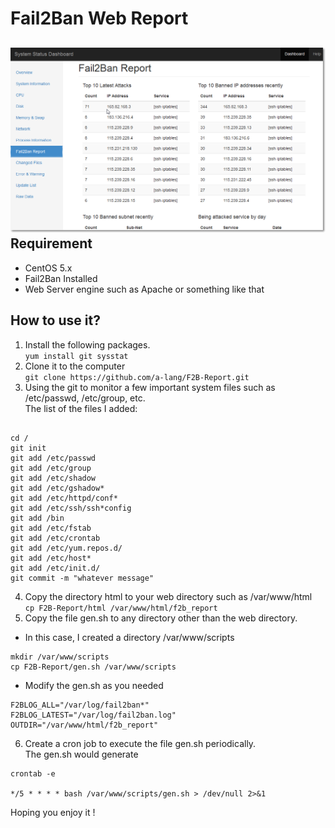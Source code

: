 Fail2Ban Web Report
================
![image](https://raw.githubusercontent.com/a-lang/F2B-Report/master/Screenshot.png)
Requirement
------------
* CentOS 5.x
* Fail2Ban Installed
* Web Server engine such as Apache or something like that

How to use it?
---------------
1. Install the following packages.  
 `yum install git sysstat`
2. Clone it to the computer  
 `git clone https://github.com/a-lang/F2B-Report.git` 
3. Using the git to monitor a few important system files such as /etc/passwd, /etc/group, etc.  
 The list of the files I added:
 ```
 
 cd /  
 git init
 git add /etc/passwd
 git add /etc/group
 git add /etc/shadow
 git add /etc/gshadow*
 git add /etc/httpd/conf*
 git add /etc/ssh/ssh*config
 git add /bin
 git add /etc/fstab
 git add /etc/crontab
 git add /etc/yum.repos.d/
 git add /etc/host*
 git add /etc/init.d/ 
 git commit -m "whatever message" 
 ```
4. Copy the directory html to your web directory such as /var/www/html  
 `cp F2B-Report/html /var/www/html/f2b_report`
5. Copy the file gen.sh to any directory other than the web directory.
 - In this case, I created a directory /var/www/scripts
 ```
 mkdir /var/www/scripts
 cp F2B-Report/gen.sh /var/www/scripts 
 ```
 - Modify the gen.sh as you needed
 ```
 F2BLOG_ALL="/var/log/fail2ban*"
 F2BLOG_LATEST="/var/log/fail2ban.log"
 OUTDIR="/var/www/html/f2b_report"
 ```
6. Create a cron job to execute the file gen.sh periodically.  
 The gen.sh would generate 
 ```
 crontab -e
 
 */5 * * * * bash /var/www/scripts/gen.sh > /dev/null 2>&1
 ```
Hoping you enjoy it !

